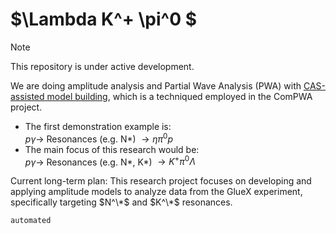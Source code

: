 # $\Lambda K^+ \pi^0 $

> [!NOTE]
> This repository is under active development.

We are doing amplitude analysis and Partial Wave Analysis (PWA) with [CAS-assisted model building](https://compwa.github.io/symbolics), which is a techniqued employed in the ComPWA project.

- The first demonstration example is:<br>
  $p \gamma \to$ Resonances (e.g. N\*) $\to \eta \pi^0 p$
- The main focus of this research would be:<br>
  $p \gamma \to$ Resonances (e.g. N\*, K\*) $\to K^+ \pi^0 \Lambda$

Current long-term plan: This research project focuses on developing and applying amplitude models to analyze data from the GlueX experiment, specifically targeting $N^\*$ and $K^\*$ resonances.

```{toctree}
automated
```
